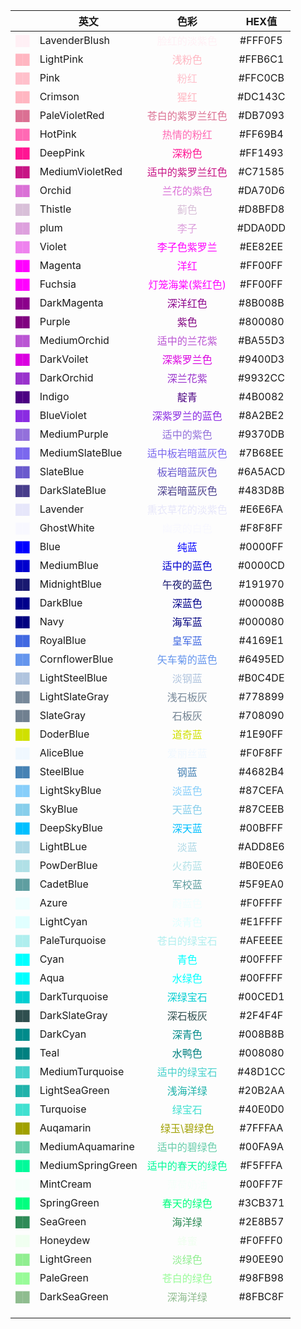 
|                                           | 英文                |                       色彩                        |  HEX值   |
| ----------------------------------------: | ----------------- | :---------------------------------------------: | :-----: |
|     <font color=LavenderBlush> ██ </font> | LavenderBlush     |    <font color=LavenderBlush> 脸红的淡紫色</font>     | #FFF0F5 |
|         <font color=LightPink> ██ </font> | LightPink         |        <font color=LightPink>浅粉色</font>         | #FFB6C1 |
|              <font color=Pink> ██ </font> | Pink              |           <font color=Pink>粉红</font>            | #FFC0CB |
|         <font color=LightPink> ██ </font> | Crimson           |        <font color=LightPink>猩红 </font>         | #DC143C |
|     <font color=PaleVioletRed> ██ </font> | PaleVioletRed     |    <font color=PaleVioletRed>苍白的紫罗兰红色</font>    | #DB7093 |
|           <font color=HotPink> ██ </font> | HotPink           |        <font color=HotPink>热情的粉红</font>         | #FF69B4 |
|          <font color=DeepPink> ██ </font> | DeepPink          |        <font color=DeepPink>深粉色 </font>         | #FF1493 |
|   <font color=MediumVioletRed> ██ </font> | MediumVioletRed   |   <font color=MediumVioletRed>适中的紫罗兰红色</font>   | #C71585 |
|            <font color=Orchid> ██ </font> | Orchid            |         <font color=Orchid>兰花的紫色</font>         | #DA70D6 |
|           <font color=Thistle> ██ </font> | Thistle           |          <font color=Thistle>蓟色</font>          | #D8BFD8 |
|              <font color=plum> ██ </font> | plum              |          <font color=plum> 李子 </font>           | #DDA0DD |
|            <font color=Violet> ██ </font> | Violet            |       <font color=Magenta> 李子色紫罗兰</font>        | #EE82EE |
|           <font color=Magenta> ██ </font> | Magenta           |          <font color=Magenta>洋红</font>          | #FF00FF |
|           <font color=Fuchsia> ██ </font> | Fuchsia           |      <font color=Fuchsia>灯笼海棠(紫红色) </font>      | #FF00FF |
|       <font color=DarkMagenta> ██ </font> | DarkMagenta       |      <font color=DarkMagenta>深洋红色 </font>       | #8B008B |
|            <font color=Purple> ██ </font> | Purple            |          <font color=Purple>紫色 </font>          | #800080 |
|      <font color=MediumOrchid> ██ </font> | MediumOrchid      |     <font color=MediumOrchid>适中的兰花紫 </font>     | #BA55D3 |
|        <font color=DarkVoilet> ██ </font> | DarkVoilet        |      <font color=DarkVoilet> 深紫罗兰色 </font>      | #9400D3 |
|        <font color=DarkOrchid> ██ </font> | DarkOrchid        |       <font color=DarkOrchid>深兰花紫 </font>       | #9932CC |
|            <font color=Indigo> ██ </font> | Indigo            |         <font color=Indigo> 靛青 </font>          | #4B0082 |
|        <font color=BlueViolet> ██ </font> | BlueViolet        |     <font color=BlueViolet> 深紫罗兰的蓝色 </font>     | #8A2BE2 |
|      <font color=MediumPurple> ██ </font> | MediumPurple      |     <font color=MediumPurple>适中的紫色 </font>      | #9370DB |
|   <font color=MediumSlateBlue> ██ </font> | MediumSlateBlue   |  <font color=MediumSlateBlue>适中板岩暗蓝灰色 </font>   | #7B68EE |
|         <font color=SlateBlue> ██ </font> | SlateBlue         |      <font color=SlateBlue> 板岩暗蓝灰色 </font>      | #6A5ACD |
|     <font color=DarkSlateBlue> ██ </font> | DarkSlateBlue     |    <font color=DarkSlateBlue>深岩暗蓝灰色 </font>     | #483D8B |
|          <font color=Lavender> ██ </font> | Lavender          |      <font color=Lavender>熏衣草花的淡紫色 </font>      | #E6E6FA |
|        <font color=GhostWhite> ██ </font> | GhostWhite        |      <font color=GhostWhite> 幽灵的白色 </font>      | #F8F8FF |
|              <font color=Blue> ██ </font> | Blue              |           <font color=Blue>纯蓝 </font>           | #0000FF |
|        <font color=MediumBlue> ██ </font> | MediumBlue        |       <font color=MediumBlue>适中的蓝色</font>       | #0000CD |
|      <font color=MidnightBlue> ██ </font> | MidnightBlue      |     <font color=MidnightBlue>午夜的蓝色 </font>      | #191970 |
|          <font color=DarkBlue> ██ </font> | DarkBlue          |        <font color=DarkBlue> 深蓝色</font>         | #00008B |
|              <font color=Navy> ██ </font> | Navy              |          <font color=Navy> 海军蓝 </font>          | #000080 |
|         <font color=RoyalBlue> ██ </font> | RoyalBlue         |       <font color=RoyalBlue> 皇军蓝 </font>        | #4169E1 |
|    <font color=CornflowerBlue> ██ </font> | CornflowerBlue    |   <font color=CornflowerBlue> 矢车菊的蓝色 </font>    | #6495ED |
|    <font color=LightSteelBlue> ██ </font> | LightSteelBlue    |     <font color=LightSteelBlue> 淡钢蓝 </font>     | #B0C4DE |
|    <font color=LightSlateGray> ██ </font> | LightSlateGray    |    <font color=LightSlateGray> 浅石板灰 </font>     | #778899 |
|         <font color=SlateGray> ██ </font> | SlateGray         |        <font color=SlateGray> 石板灰</font>        | #708090 |
|         <font color=DoderBlue> ██ </font> | DoderBlue         |        <font color=DoderBlue>道奇蓝 </font>        | #1E90FF |
|         <font color=AliceBlue> ██ </font> | AliceBlue         |       <font color=AliceBlue> 爱丽丝蓝 </font>       | #F0F8FF |
|         <font color=SteelBlue> ██ </font> | SteelBlue         |        <font color=SteelBlue> 钢蓝 </font>        | #4682B4 |
|      <font color=LightSkyBlue> ██ </font> | LightSkyBlue      |      <font color=LightSkyBlue>淡蓝色 </font>       | #87CEFA |
|           <font color=SkyBlue> ██ </font> | SkyBlue           |         <font color=SkyBlue> 天蓝色</font>         | #87CEEB |
|       <font color=DeepSkyBlue> ██ </font> | DeepSkyBlue       |      <font color=DeepSkyBlue> 深天蓝 </font>       | #00BFFF |
|         <font color=LightBLue> ██ </font> | LightBLue         |        <font color=LightBLue> 淡蓝 </font>        | #ADD8E6 |
|        <font color=PowDerBlue> ██ </font> | PowDerBlue        |       <font color=PowDerBlue> 火药蓝 </font>       | #B0E0E6 |
|         <font color=CadetBlue> ██ </font> | CadetBlue         |       <font color=CadetBlue> 军校蓝 </font>        | #5F9EA0 |
|             <font color=Azure> ██ </font> | Azure             |         <font color=Azure> 蔚蓝色 </font>          | #F0FFFF |
|         <font color=LightCyan> ██ </font> | LightCyan         |        <font color=LightCyan>淡青色 </font>        | #E1FFFF |
|     <font color=PaleTurquoise> ██ </font> | PaleTurquoise     |    <font color=PaleTurquoise> 苍白的绿宝石 </font>    | #AFEEEE |
|              <font color=Cyan> ██ </font> | Cyan              |           <font color=Cyan>青色</font>            | #00FFFF |
|              <font color=Aqua> ██ </font> | Aqua              |          <font color=Aqua> 水绿色 </font>          | #00FFFF |
|     <font color=DarkTurquoise> ██ </font> | DarkTurquoise     |     <font color=DarkTurquoise>深绿宝石 </font>      | #00CED1 |
|     <font color=DarkSlateGray> ██ </font> | DarkSlateGray     |     <font color=DarkSlateGray>深石板灰 </font>      | #2F4F4F |
|          <font color=DarkCyan> ██ </font> | DarkCyan          |        <font color=DarkCyan> 深青色 </font>        | #008B8B |
|              <font color=Teal> ██ </font> | Teal              |          <font color=Teal> 水鸭色 </font>          | #008080 |
|   <font color=MediumTurquoise> ██ </font> | MediumTurquoise   |   <font color=MediumTurquoise>适中的绿宝石 </font>    | #48D1CC |
|     <font color=LightSeaGreen> ██ </font> | LightSeaGreen     |     <font color=LightSeaGreen> 浅海洋绿 </font>     | #20B2AA |
|         <font color=Turquoise> ██ </font> | Turquoise         |       <font color=Turquoise> 绿宝石 </font>        | #40E0D0 |
|         <font color=Auqamarin> ██ </font> | Auqamarin         |      <font color=Auqamarin> 绿玉\碧绿色 </font>      | #7FFFAA |
|  <font color=MediumAquamarine> ██ </font> | MediumAquamarine  |  <font color=MediumAquamarine> 适中的碧绿色 </font>   | #00FA9A |
| <font color=MediumSpringGreen> ██ </font> | MediumSpringGreen | <font color=MediumSpringGreen> 适中的春天的绿色 </font> | #F5FFFA |
|         <font color=MintCream> ██ </font> | MintCream         |       <font color=MintCream> 薄荷奶油 </font>       | #00FF7F |
|       <font color=SpringGreen> ██ </font> | SpringGreen       |      <font color=SpringGreen> 春天的绿色</font>      | #3CB371 |
|          <font color=SeaGreen> ██ </font> | SeaGreen          |        <font color=SeaGreen>海洋绿 </font>         | #2E8B57 |
|          <font color=Honeydew> ██ </font> | Honeydew          |         <font color=Honeydew>蜂蜜 </font>         | #F0FFF0 |
|        <font color=LightGreen> ██ </font> | LightGreen        |       <font color=LightGreen> 淡绿色 </font>       | #90EE90 |
|         <font color=PaleGreen> ██ </font> | PaleGreen         |       <font color=PaleGreen>苍白的绿色 </font>       | #98FB98 |
|      <font color=DarkSeaGreen> ██ </font> | DarkSeaGreen      |      <font color=DarkSeaGreen> 深海洋绿</font>      | #8FBC8F |
|                                           |                   |                                                 |         |
|                                           |                   |                                                 |         |
|                                           |                   |                                                 |         |



